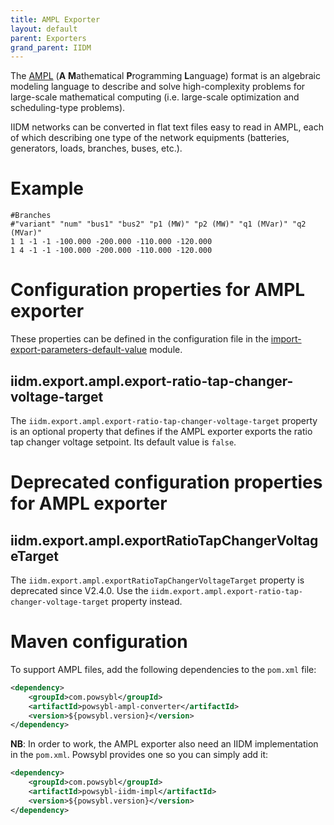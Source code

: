```yaml
---
title: AMPL Exporter
layout: default
parent: Exporters
grand_parent: IIDM
---
```


The [AMPL](https://ampl.com/) (**A** **M**athematical **P**rogramming **L**anguage) format is an algebraic modeling language to describe and solve high-complexity problems for
large-scale mathematical computing (i.e. large-scale optimization and scheduling-type problems).

IIDM networks can be converted in flat text files easy to read in AMPL, each of which describing one type of the network equipments
(batteries, generators, loads, branches, buses, etc.).

# Example
```text
#Branches
#"variant" "num" "bus1" "bus2" "p1 (MW)" "p2 (MW)" "q1 (MVar)" "q2 (MVar)"
1 1 -1 -1 -100.000 -200.000 -110.000 -120.000
1 4 -1 -1 -100.000 -200.000 -110.000 -120.000
```

# Configuration properties for AMPL exporter

These properties can be defined in the configuration file in the [import-export-parameters-default-value](../../configuration/modules/import-export-parameters-default-value.md)
module.

## iidm.export.ampl.export-ratio-tap-changer-voltage-target
The `iidm.export.ampl.export-ratio-tap-changer-voltage-target` property is an optional property that defines
if the AMPL exporter exports the ratio tap changer voltage setpoint. Its default value is `false`.

# Deprecated configuration properties for AMPL exporter

## iidm.export.ampl.exportRatioTapChangerVoltageTarget
The `iidm.export.ampl.exportRatioTapChangerVoltageTarget` property is deprecated since V2.4.0. Use the
`iidm.export.ampl.export-ratio-tap-changer-voltage-target` property instead.

# Maven configuration
To support AMPL files, add the following dependencies to the `pom.xml` file:
```xml
<dependency>
    <groupId>com.powsybl</groupId>
    <artifactId>powsybl-ampl-converter</artifactId>
    <version>${powsybl.version}</version>
</dependency>
```
**NB**: In order to work, the AMPL exporter also need an IIDM implementation in the `pom.xml`. Powsybl
provides one so you can simply add it:
```xml
<dependency>
    <groupId>com.powsybl</groupId>
    <artifactId>powsybl-iidm-impl</artifactId>
    <version>${powsybl.version}</version>
</dependency>
```
